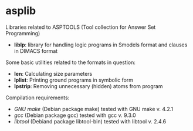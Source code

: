 # asplib
Libraries related to ASPTOOLS (Tool collection for Answer Set Programming)

- **liblp**: library for handling logic programs in Smodels format and clauses in DIMACS format

Some basic utilities related to the formats in question:

- **len**: Calculating size parameters
- **lplist**: Printing ground programs in symbolic form
- **lpstrip**: Removing unnecessary (hidden) atoms from program

Compilation requirements:

- *GNU make* (Debian package make) tested with GNU make v. 4.2.1
- *gcc* (Debian package gcc) tested with gcc v. 9.3.0
- *libtool* (Debiand package libtool-bin) tested with libtool v. 2.4.6

